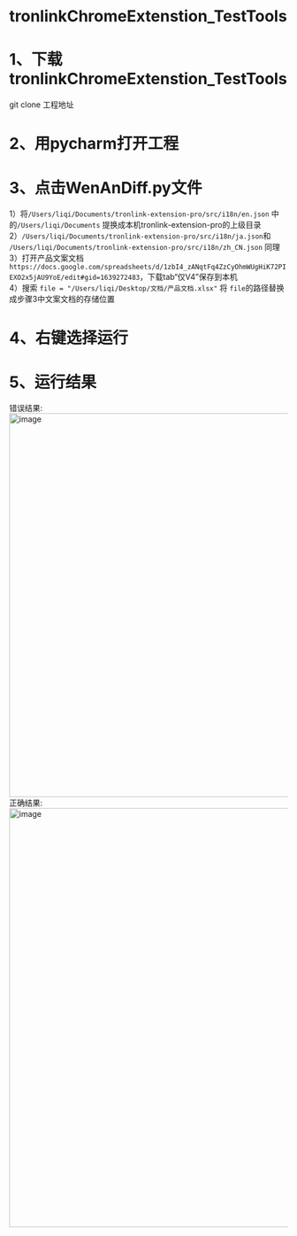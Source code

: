 # tronlinkChromeExtenstion_TestTools
# 1、下载tronlinkChromeExtenstion_TestTools<br>
   git clone 工程地址<br>
# 2、用pycharm打开工程<br>
# 3、点击WenAnDiff.py文件
1）将`/Users/liqi/Documents/tronlink-extension-pro/src/i18n/en.json` 中的`/Users/liqi/Documents` 提换成本机tronlink-extension-pro的上级目录<br>
2）`/Users/liqi/Documents/tronlink-extension-pro/src/i18n/ja.json`和 `/Users/liqi/Documents/tronlink-extension-pro/src/i18n/zh_CN.json` 同理<br>
3）打开产品文案文档`https://docs.google.com/spreadsheets/d/1zbI4_zANqtFq4ZzCyOhmWUgHiK72PIEXO2x5jAU9YoE/edit#gid=1639272483`，下载tab“仅V4”保存到本机<br>
4）搜索 `file = "/Users/liqi/Desktop/文档/产品文档.xlsx"` 将 `file`的路径替换成步骤3中文案文档的存储位置<br>
# 4、右键选择运行<br>
# 5、运行结果<br>
错误结果:<br>
<img width="693" alt="image" src="https://user-images.githubusercontent.com/24652922/196122966-5db64e92-7209-42aa-861b-c3c3bc33af00.png">
<br>
正确结果:<br>
<img width="757" alt="image" src="https://user-images.githubusercontent.com/24652922/196123473-d0827c68-70cd-4e98-a29d-21841adcfa51.png">

